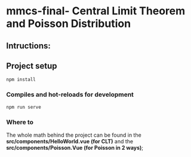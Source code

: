 # mmcs-final- Central Limit Theorem  and Poisson Distribution

## Intructions:

## Project setup
```
npm install
```

### Compiles and hot-reloads for development
```
npm run serve
```
### Where to
  The whole math behind the project can be found in the **src/components/HelloWorld.vue (for CLT)** 
 and the **src/components/Poisson.Vue (for Poisson in 2 ways)**; 
